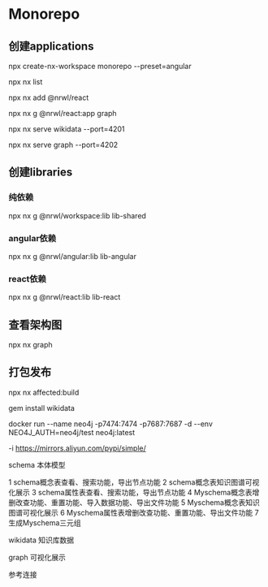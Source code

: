 # Monorepo

## 创建applications 

npx create-nx-workspace monorepo --preset=angular

npx nx list

npx nx add @nrwl/react

npx nx g @nrwl/react:app graph

npx nx serve wikidata --port=4201

npx nx serve graph --port=4202

## 创建libraries

### 纯依赖
npx nx g @nrwl/workspace:lib lib-shared

### angular依赖
npx nx g @nrwl/angular:lib lib-angular

### react依赖
npx nx g @nrwl/react:lib lib-react


## 查看架构图
npx nx graph


## 打包发布
npx nx affected:build


gem install wikidata


docker run --name neo4j -p7474:7474 -p7687:7687 -d  --env NEO4J_AUTH=neo4j/test  neo4j:latest


-i https://mirrors.aliyun.com/pypi/simple/


schema 本体模型

1 schema概念表查看、搜索功能，导出节点功能
2 schema概念表知识图谱可视化展示
3 schema属性表查看、搜索功能，导出节点功能
4 Myschema概念表增删改查功能、重置功能、导入数据功能、导出文件功能
5 Myschema概念表知识图谱可视化展示
6 Myschema属性表增删改查功能、重置功能、导出文件功能
7 生成Myschema三元组


wikidata 知识库数据

graph 可视化展示



参考连接


